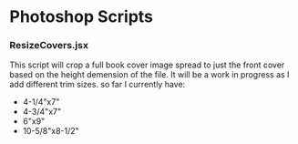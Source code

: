 # Photoshop Scripts

### ResizeCovers.jsx
This script will crop a full book cover image spread to just the front cover based on the height demension of the file.
It will be a work in progress as I add different trim sizes.
so far I currently have:

* 4-1/4"x7"
* 4-3/4"x7"
* 6"x9"
* 10-5/8"x8-1/2"